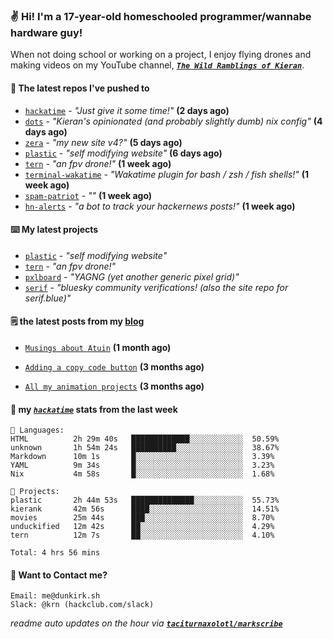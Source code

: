 ### ✌️ Hi! I'm a 17-year-old homeschooled programmer/wannabe hardware guy!

When not doing school or working on a project, I enjoy flying drones and making videos on my YouTube channel, [**_`The Wild Ramblings of Kieran`_**](https://youtube.com/@kieran.rambles).

#### 👷 The latest repos I've pushed to

- [`hackatime`](https://github.com/hackclub/hackatime) - _"Just give it some time!"_ **(2 days ago)**
- [`dots`](https://github.com/taciturnaxolotl/dots) - _"Kieran's opinionated (and probably slightly dumb) nix config"_ **(4 days ago)**
- [`zera`](https://github.com/taciturnaxolotl/zera) - _"my new site v4?"_ **(5 days ago)**
- [`plastic`](https://github.com/taciturnaxolotl/plastic) - _"self modifying website"_ **(6 days ago)**
- [`tern`](https://github.com/taciturnaxolotl/tern) - _"an fpv drone!"_ **(1 week ago)**
- [`terminal-wakatime`](https://github.com/hackclub/terminal-wakatime) - _"Wakatime plugin for bash / zsh / fish shells!"_ **(1 week ago)**
- [`spam-patriot`](https://github.com/taciturnaxolotl/spam-patriot) - _""_ **(1 week ago)**
- [`hn-alerts`](https://github.com/taciturnaxolotl/hn-alerts) - _"a bot to track your hackernews posts!"_ **(1 week ago)**

#### ⌨️ My latest projects

- [`plastic`](https://github.com/taciturnaxolotl/plastic) - _"self modifying website"_
- [`tern`](https://github.com/taciturnaxolotl/tern) - _"an fpv drone!"_
- [`pxlboard`](https://github.com/taciturnaxolotl/pxlboard) - _"YAGNG (yet another generic pixel grid)"_
- [`serif`](https://github.com/taciturnaxolotl/serif) - _"bluesky community verifications! (also the site repo for serif.blue)"_

#### 🗒️ the latest posts from my [blog](https://dunkirk.sh)

- [`Musings about Atuin`](https://dunkirk.sh/blog/atuin/) **(1 month ago)**

- [`Adding a copy code button`](https://dunkirk.sh/blog/adding-a-copy-button/) **(3 months ago)**

- [`All my animation projects`](https://dunkirk.sh/blog/my-animations/) **(3 months ago)**



#### 📡 my [_`hackatime`_](https://waka.hackclub.com) stats from the last week

```text
💾 Languages:
HTML          2h 29m 40s   █████████████░░░░░░░░░░░░  50.59%
unknown       1h 54m 24s   ██████████░░░░░░░░░░░░░░░  38.67%
Markdown      10m 1s       █░░░░░░░░░░░░░░░░░░░░░░░░  3.39%
YAML          9m 34s       █░░░░░░░░░░░░░░░░░░░░░░░░  3.23%
Nix           4m 58s       █░░░░░░░░░░░░░░░░░░░░░░░░  1.68%

💼 Projects:
plastic       2h 44m 53s   ██████████████░░░░░░░░░░░  55.73%
kierank       42m 56s      ████░░░░░░░░░░░░░░░░░░░░░  14.51%
movies        25m 44s      ███░░░░░░░░░░░░░░░░░░░░░░  8.70%
unduckified   12m 42s      ██░░░░░░░░░░░░░░░░░░░░░░░  4.29%
tern          12m 7s       ██░░░░░░░░░░░░░░░░░░░░░░░  4.10%

Total: 4 hrs 56 mins
```

#### 📮 Want to Contact me?

```text
Email: me@dunkirk.sh
Slack: @krn (hackclub.com/slack)
```

_readme auto updates on the hour via [**`taciturnaxolotl/markscribe`**](https://github.com/taciturnaxolotl/markscribe)_

